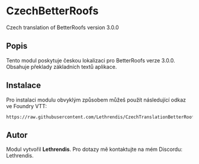 
# CzechBetterRoofs

Czech translation of BetterRoofs version 3.0.0

## Popis
Tento modul poskytuje českou lokalizaci pro BetterRoofs verze 3.0.0. Obsahuje překlady základních textů aplikace.

## Instalace
Pro instalaci modulu obvyklým způsobem můžeš použít následující odkaz ve Foundry VTT:

```
https://raw.githubusercontent.com/Lethrendis/CzechTranslationBetterRoofs/main/module.json
```

## Autor
Modul vytvořil **Lethrendis**. Pro dotazy mě kontaktujte na mém Discordu: Lethrendis.
